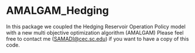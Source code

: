 # AMALGAM_Hedging
In this package we coupled the Hedging Reservoir Operation Policy model with a new multi objective optimization algorithm (AMALGAM)
Please feel free to contact me (SAMADI@cec.sc.edu) if you want to have a copy of this code.
